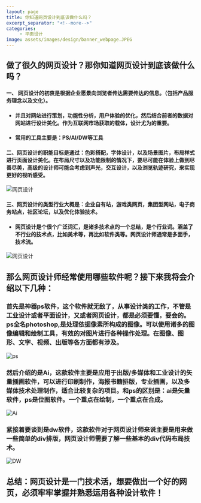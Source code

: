 ```yaml
---
layout: page
title: 你知道网页设计到底该做什么吗？
excerpt_separator: "<!--more-->"
categories:
     - 平面设计
image: assets/images/design/banner_webpage.JPEG
---
```


## 做了很久的网页设计？那你知道网页设计到底该做什么吗？
#### 一、 网页设计的初衷是根据企业愿景向浏览者传达需要传达的信息。（包括产品服务理念以及文化）。
+ #### 并且对网站进行策划，功能性分析，用户体验的优化，然后结合前者的数据对网站进行设计美化。作为互联网市场获取的载体，设计尤为的重要。
+ #### 常用的工具主要是：PS/AI/DW等工具

#### 二、网页设计的职能目标是通过：色彩搭配，字体设计，以及场景图片，布局样式进行页面设计美化。在布局尺寸以及功能限制的情况下，要尽可能在体验上做到尽善尽美，高级的设计师可能会考虑到声光，交互设计，以及浏览轨迹研究，来实现更好的视听感受。
![网页设计](https://exp-picture.cdn.bcebos.com/94af5fc1b727ac5336df5c9f2ecadce8914899ee.jpg?x-bce-process=image%2Fresize%2Cm_lfit%2Cw_500%2Climit_1)
#### 三、网页设计的类型行业大概是：企业自有站，游戏类网页，集团型网站，电子商务站点，社区论坛，以及优化体验技术。

+ #### 网页设计是个很个广泛词汇，是诸多技术点的一个总结，是个行业词。涵盖了不行业的技术点，比如美术等，再比如软件类等。网页设计师通常是多面手，技术流。
![网页设计](https://exp-picture.cdn.bcebos.com/a48bc2e8904800fc41a055bdd42043715edb93ee.jpg?x-bce-process=image%2Fresize%2Cm_lfit%2Cw_500%2Climit_1)
## 那么网页设计师经常使用哪些软件呢？接下来我将会介绍以下几种：
### 首先是神器ps软件，这个软件就无敌了，从事设计类的工作，不管是工业设计或者平面设计，又或者网页设计，都是必须要懂，要会的。ps全名photoshop,是处理依据像素所构成的图像。可以使用诸多的图像编辑和绘制工具，有效的对图片进行各种操作处理。在图像、图形、文字、视频、出版等各方面都有涉及。
![ps](https://exp-picture.cdn.bcebos.com/5e615d715fdb3620856d003aabc5260f89358dee.jpg?x-bce-process=image%2Fresize%2Cm_lfit%2Cw_500%2Climit_1)
### 然后介绍的是Ai，这款软件主要是应用于出版/多媒体和工业设计的矢量插画软件，可以进行印刷制作，海报书籍排版，专业插画，以及多媒体技术处理制作，适合比较复杂的项目。和ps的区别是：ai是矢量软件，ps是位图软件。一个重点在绘制，一个重点在合成。
![Ai](https://exp-picture.cdn.bcebos.com/b87bd38920c5260fc8621039d2de4507890189ee.jpg?x-bce-process=image%2Fresize%2Cm_lfit%2Cw_500%2Climit_1)
### 紧接着要谈到是dw软件，这款软件对于网页设计师来说主要是用来做一些简单的div排版，网页设计师需要了解一些基本的div代码布局技术。
![DW](https://exp-picture.cdn.bcebos.com/8974c38a59de4507cc56f5c35e413a8ca70885ee.jpg?x-bce-process=image%2Fresize%2Cm_lfit%2Cw_500%2Climit_1)
## 总结：网页设计是一门技术活，想要做出一个好的网页，必须牢牢掌握并熟悉运用各种设计软件！